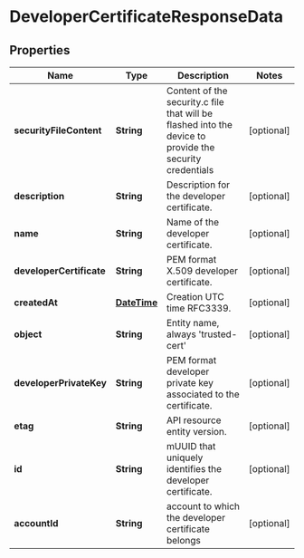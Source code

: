 
# DeveloperCertificateResponseData

## Properties
Name | Type | Description | Notes
------------ | ------------- | ------------- | -------------
**securityFileContent** | **String** | Content of the security.c file that will be flashed into the device to provide the security credentials |  [optional]
**description** | **String** | Description for the developer certificate. |  [optional]
**name** | **String** | Name of the developer certificate. |  [optional]
**developerCertificate** | **String** | PEM format X.509 developer certificate. |  [optional]
**createdAt** | [**DateTime**](DateTime.md) | Creation UTC time RFC3339. |  [optional]
**object** | **String** | Entity name, always &#39;trusted-cert&#39; |  [optional]
**developerPrivateKey** | **String** | PEM format developer private key associated to the certificate. |  [optional]
**etag** | **String** | API resource entity version. |  [optional]
**id** | **String** | mUUID that uniquely identifies the developer certificate. |  [optional]
**accountId** | **String** | account to which the developer certificate belongs |  [optional]



